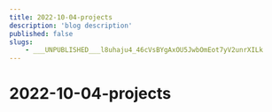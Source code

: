```yaml
---
title: 2022-10-04-projects
description: 'blog description'
published: false
slugs:
    - ___UNPUBLISHED___l8uhaju4_46cVsBYgAxOU5JwbOmEot7yV2unrXILk
---
```


# 2022-10-04-projects
